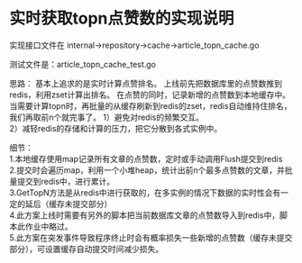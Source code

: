 # 实时获取topn点赞数的实现说明

实现接口文件在 internal->repository->cache->article_topn_cache.go  

测试文件是：article_topn_cache_test.go  

思路：
基本上追求的是实时计算点赞排名。
上线前先把数据库里的点赞数推到redis，利用zset计算出排名。
在点赞的同时，记录新增的点赞数到本地缓存中。
当需要计算topn时，再批量的从缓存刷新到redis的zset，redis自动维持住排名，我们再取前n个就完事了。
1）避免对redis的频繁交互。    
2）减轻redis的存储和计算的压力，把它分散到各式实例中。  


细节：  
1.本地缓存使用map记录所有文章的点赞数，定时或手动调用Flush提交到redis      
2.提交时会遍历map，利用一个小堆heap，统计出前n个最多点赞数的文章，并批量提交到redis中，进行累计。     
3.GetTopN方法是从redis中进行获取的，在多实例的情况下数据的实时性会有一定的延后（缓存未提交部分）  
4.此方案上线时需要有另外的脚本把当前数据库文章的点赞数导入到redis中，脚本此作业中略过。  
5.此方案在突发事件导致程序终止时会有概率损失一些新增的点赞数（缓存未提交部分），可设置缓存自动提交时间减少损失。  


